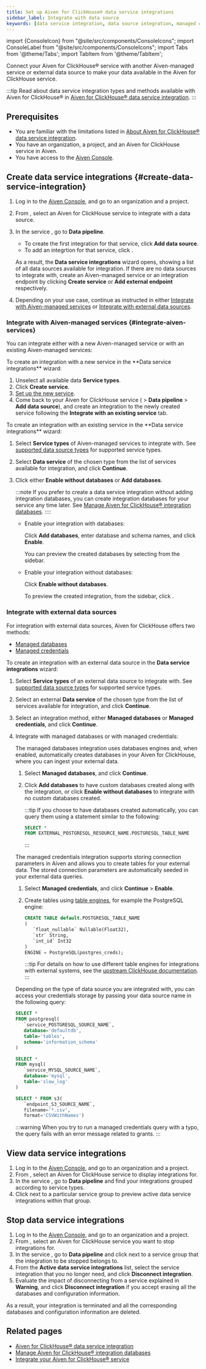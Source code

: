 ```yaml
---
title: Set up Aiven for ClickHouse® data service integrations
sidebar_label: Integrate with data source
keywords: [data service integration, data source integration, managed credentials integration, managed databases integration, named collections]
---
```


import {ConsoleIcon} from "@site/src/components/ConsoleIcons";
import ConsoleLabel from "@site/src/components/ConsoleIcons";
import Tabs from '@theme/Tabs';
import TabItem from '@theme/TabItem';

Connect your Aiven for ClickHouse® service with another Aiven-managed service or external data source to make your data available in the Aiven for ClickHouse service.

:::tip
Read about data service integration types and methods available with Aiven for
ClickHouse® in
[Aiven for ClickHouse® data service integration](/docs/products/clickhouse/concepts/data-integration-overview).
:::

## Prerequisites

- You are familiar with the limitations listed in
  [About Aiven for ClickHouse® data service integration](/docs/products/clickhouse/concepts/data-integration-overview#supported-data-source-types).
- You have an organization, a project, and an Aiven for ClickHouse service in Aiven.
- You have access to the [Aiven Console](https://console.aiven.io/).

## Create data service integrations {#create-data-service-integration}

1. Log in to the [Aiven Console](https://console.aiven.io/), and go to an organization
   and a project.
1. From <ConsoleLabel name="services"/>, select an Aiven for ClickHouse service to integrate
   with a data source.
1. In the service <ConsoleLabel name="overview"/>, go to **Data pipeline**.

   - To create the first integration for that service, click **Add data source**.
   - To add an integrtion for that service, click <ConsoleIcon name="plus"/>.

   As a result, the **Data service integrations** wizard opens, showing
   a list of all data sources available for integration. If there are no data sources to
   integrate with, create an Aiven-managed service or an integration endpoint by
   clicking **Create service** or **Add external endpoint** respectively.

1. Depending on your use case, continue as instructed in either
  [Integrate with Aiven-managed services](#integrate-aiven-services) or
  [Integrate with external data sources](#integrate-with-external-data-sources).

### Integrate with Aiven-managed services {#integrate-aiven-services}

You can integrate either with a new Aiven-managed service or with an existing Aiven-managed
services:

<Tabs groupId="group1">
<TabItem value="1" label="Integrate with a new service" default>
To create an integration with a new service in the **Data service integrations** wizard:

1. Unselect all available data **Service types**.
1. Click **Create service**.
1. [Set up the new service](/docs/platform/howto/create_new_service).
1. Come back to your Aiven for ClickHouse service (<ConsoleLabel name="overview"/> >
   **Data pipeline** > **Add data source**), and create an integration to the newly created
   service following the **Integrate with an existing service** tab.
</TabItem>
<TabItem value="2" label="Integrate with an existing service">
To create an integration with an existing service in the **Data service integrations** wizard:

1. Select **Service types** of Aiven-managed services to integrate with. See
   [supported data source types](/docs/products/clickhouse/concepts/data-integration-overview#supported-data-source-types)
   for supported service types.
1. Select **Data service** of the chosen type from the list of services available for
   integration, and click **Continue**.
1. Click either **Enable without databases** or **Add databases**.

   :::note
   If you prefer to create a data service integration without adding integration databases,
   you can create integration databases for your service any time later. See
   [Manage Aiven for ClickHouse® integration databases](/docs/products/clickhouse/howto/integration-databases).
   ::::

   - Enable your integration with databases:

     Click **Add databases**, enter database and schema names, and click **Enable**.

     You can preview the created databases by selecting <ConsoleLabel name="databasesandtables"/>
     from the sidebar.

   - Enable your integration without databases:

     Click **Enable without databases**.

     To preview the created integration, from the sidebar, click <ConsoleLabel name="overview"/>.
</TabItem>
</Tabs>

### Integrate with external data sources

For integration with external data sources, Aiven for ClickHouse offers two methods:

- [Managed databases](/docs/products/clickhouse/concepts/data-integration-overview.md#managed-databases-integration)
- [Managed credentials](/docs/products/clickhouse/concepts/data-integration-overview.md#managed-credentials-integration)

To create an integration with an external data source in the **Data service integrations**
wizard:

1. Select **Service types** of an external data source to integrate with. See
   [supported data source types](/docs/products/clickhouse/concepts/data-integration-overview#supported-data-source-types)
   for supported service types.
1. Select an external **Data service** of the chosen type from the list of services available
   for integration, and click **Continue**.
1. Select an integration method, either **Managed databases**  or **Managed credentials**,
   and click **Continue**.
1. Integrate with managed databases or with managed credentials:

   <Tabs groupId="group2">
   <TabItem value="1" label="Integrate with managed databases" default>
   The managed databases integration uses databases engines and, when enabled,
   automatically creates databases in your Aiven for ClickHouse, where you can ingest your
   external data.

   1. Select **Managed databases**, and click **Continue**.
   1. Click **Add databases** to have custom databases created along with the integration, or
      click **Enable without databases** to integrate with no custom databases created.

      :::tip
      If you choose to have databases created automatically, you can query them using a
      statement similar to the following:

      ```sql
      SELECT *
      FROM EXTERNAL_POSTGRESQL_RESOURCE_NAME.POSTGRESQL_TABLE_NAME
      ```

      :::

   </TabItem>
   <TabItem value="2" label="Integrate with managed credentials">
   The managed credentials integration supports storing connection parameters in Aiven
   and allows you to create tables for your external data. The stored connection parameters
   are automatically seeded in your external data queries.

   1. Select **Managed credentials**, and click **Continue** > **Enable**.
   1. Create tables using
      [table engines](/docs/products/clickhouse/reference/supported-table-engines), for
      example the PostgreSQL engine:

      ```sql
      CREATE TABLE default.POSTGRESQL_TABLE_NAME
      (
         `float_nullable` Nullable(Float32),
         `str` String,
         `int_id` Int32
      )
      ENGINE = PostgreSQL(postgres_creds);
      ```

      :::tip
      For details on how to use different table engines for integrations with external
      systems, see the
      [upstream ClickHouse documentation](https://clickhouse.com/docs/en/engines/table-engines/integrations).
      :::

   Depending on the type of data source you are integrated with, you can access your credentials
   storage by passing your data source name in the following query:

   ```sql title="PostgreSQL data source"
   SELECT *
   FROM postgresql(
      `service_POSTGRESQL_SOURCE_NAME`,
      database='defaultdb',
      table='tables',
      schema='information_schema'
   )
   ```

   ```sql title="MySQL data source"
   SELECT *
   FROM mysql(
      `service_MYSQL_SOURCE_NAME`,
      database='mysql',
      table='slow_log'
   )
   ```

   ```sql title="Amazon S3 data source"
   SELECT * FROM s3(
      `endpoint_S3_SOURCE_NAME`,
      filename='*.csv',
      format='CSVWithNames')
   ```

   :::warning
   When you try to run a managed credentials query with a typo, the query fails with an
   error message related to grants.
   :::
   </TabItem>
   </Tabs>

## View data service integrations

1. Log in to the [Aiven Console](https://console.aiven.io/), and go to an organization
   and a project.
1. From <ConsoleLabel name="services"/>, select an Aiven for ClickHouse service to display
   integrations for.
1. In the service <ConsoleLabel name="overview"/>, go to **Data pipeline**
   and find your integrations grouped according to service types.
1. Click <ConsoleIcon name="chevronRight"/> next to a particular service group to preview
   active data service integrations within that group.

## Stop data service integrations

1.  Log in to the [Aiven Console](https://console.aiven.io/), and go to an organization
    and a project.
1.  From <ConsoleLabel name="services"/>, select an Aiven for ClickHouse service you
    want to stop integrations for.
1.  In the service <ConsoleLabel name="overview"/>, go to **Data pipeline** and click
    <ConsoleIcon name="chevronRight"/> next to a service group that the integration to be
    stopped belongs to.
1.  From the **Active data service integrations** list, select the
    service integration that you no longer need, and click **Disconnect integration**.
1.  Evaluate the impact of disconnecting from a service explained in
    **Warning**, and click **Disconnect integration** if you accept erasing all the
    databases and configuration information.

As a result, your integration is terminated and all the corresponding databases and
configuration information are deleted.

## Related pages

-   [Aiven for ClickHouse® data service integration](/docs/products/clickhouse/concepts/data-integration-overview)
-   [Manage Aiven for ClickHouse® integration databases](/docs/products/clickhouse/howto/integration-databases)
-   [Integrate your Aiven for ClickHouse® service](/docs/products/clickhouse/howto/list-integrations)
